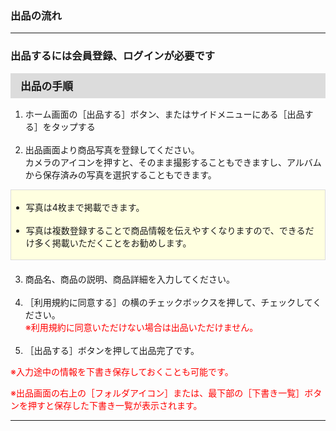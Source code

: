 <h3>出品の流れ</h3>
<hr>

<h3>出品するには会員登録、ログインが必要です</h3>

<div style="padding: 7px 15px; margin-top: 15px; margin-bottom: 15px; border: 1px solid #dcdcdc; background-color: #dcdcdc; font-size: 120%">
<strong>出品の手順</strong>
</div>

<ol>
<li>ホーム画面の［出品する］ボタン、またはサイドメニューにある［出品する］をタップする</li>
<br>
<li>出品画面より商品写真を登録してください。<br>
カメラのアイコンを押すと、そのまま撮影することもできますし、アルバムから保存済みの写真を選択することもできます。</li>
</ol>
<div style="padding: 3px 15px 3px 0px; margin-bottom: 20px; border: 1px solid #dcdcdc; background-color: #ffffe0;">
<ul>
<li>写真は4枚まで掲載できます。</li>
<br>
<li>写真は複数登録することで商品情報を伝えやすくなりますので、できるだけ多く掲載いただくことをお勧めします。</li>
</ul>
</div>
<ol start="3">
<li>商品名、商品の説明、商品詳細を入力してください。</li>
<br>
<li>［利用規約に同意する］の横のチェックボックスを押して、チェックしてください。<br>
<font color="#ff0000">※利用規約に同意いただけない場合は出品いただけません。</font></li>
<br>
<li>［出品する］ボタンを押して出品完了です。</li>
</ol>

<font color="#ff0000">※入力途中の情報を下書き保存しておくことも可能です。

※出品画面の右上の［フォルダアイコン］または、最下部の［下書き一覧］ボタンを押すと保存した下書き一覧が表示されます。
</font>

<hr>